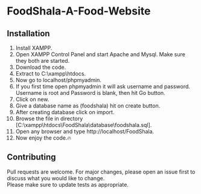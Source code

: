 # FoodShala-A-Food-Website

## Installation
1. Install XAMPP.
2. Open XAMPP Control Panel and start Apache and Mysql. Make sure they both are started.
3. Download the code.
4. Extract to C:\xampp\htdocs.
5. Now go to localhost/phpmyadmin. 
6. If you first time open phpmyadmin it will ask username and password. Username is root and Password is blank, then hit Go button.
7. Click on new.
8. Give a database name as (foodshala) hit on create button.
9. After creating database click on import.
10. Browse the file in directory [C:\xampp\htdocs\FoodShala\database\foodshala.sql].
11. Open any browser and type http://localhost/FoodShala.
12. Now enjoy the code.:fire:

## Contributing
Pull requests are welcome. For major changes, please open an issue first to discuss what you would like to change.<br>
Please make sure to update tests as appropriate.
